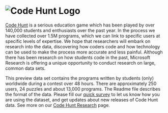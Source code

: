 # ![Code Hunt Logo](https://www.microsoft.com/en-us/research/uploads/prod/2016/02/codehunt-CodeHunt-sm.png)

[Code Hunt](https://www.codehunt.com/) is a serious education game which has been played by over 140,000 students and enthusiasts over the past year. In the process we have collected over 1.5M programs, which we can link to specific users at specific levels of expertise. We hope that researchers will embark on research into the data, discovering how coders code and how technology can be used to make the process more accurate and less painful. Although there has been research on how students code in the past, Microsoft Research is offering a unique opportunity to conduct research on large, common data sets. 

This preview data set contains the programs written by students (only) worldwide during a contest over 48 hours. There are approximately 250 users, 24 puzzles and about 13,000 programs. The Readme file describes the format of the data. Please fill our [quick survey](http://aka.ms/code-hunt-community) to let us know how you are using the dataset, and get updates about new releases of Code Hunt data. See more on our [Code Hunt Research](http://research.microsoft.com/en-us/projects/codehunt/) page.
